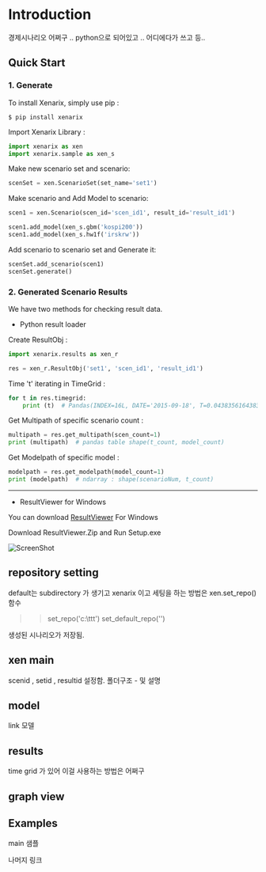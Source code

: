 # Introduction

 경제시나리오 어쩌구 .. python으로 되어있고 .. 어디에다가 쓰고 등..

## Quick Start

### 1. Generate

To install Xenarix, simply use pip :

``` {.sourceCode .bash}
$ pip install xenarix
```

Import Xenarix Library :
```python
import xenarix as xen
import xenarix.sample as xen_s
```

Make new scenario set and scenario:

```python
scenSet = xen.ScenarioSet(set_name='set1')
```

Make scenario and Add Model to scenario:

```python
scen1 = xen.Scenario(scen_id='scen_id1', result_id='result_id1')

scen1.add_model(xen_s.gbm('kospi200'))
scen1.add_model(xen_s.hw1f('irskrw'))
```

Add scenario to scenario set and Generate it:

```python
scenSet.add_scenario(scen1)
scenSet.generate()
```

### 2. Generated Scenario Results

We have two methods for checking result data.

* Python result loader

Create ResultObj :

```python
import xenarix.results as xen_r

res = xen_r.ResultObj('set1', 'scen_id1', 'result_id1') 
```

Time 't' iterating in TimeGrid :

```python
for t in res.timegrid:
    print (t)  # Pandas(INDEX=16L, DATE='2015-09-18', T=0.043835616438356005, DT=0.0027397260273970005)
```

Get Multipath of specific scenario count :

```python
multipath = res.get_multipath(scen_count=1)
print (multipath)  # pandas table shape(t_count, model_count)
```

Get Modelpath of specific model :
```python
modelpath = res.get_modelpath(model_count=1)
print (modelpath)  # ndarray : shape(scenarioNum, t_count)
```

---------------------------------------

* ResultViewer for Windows

You can download [ResultViewer](https://github.com/minikie/xenarix/releases/latest) For Windows 

Download ResultViewer.Zip and Run Setup.exe 

![ScreenShot](/images/resultviewer.png)



## repository setting

default는 subdirectory 가 생기고 xenarix 이고
세팅을 하는 방법은 xen.set_repo() 함수

>> set_repo('c:\ttt')
>> set_default_repo('')

생성된 시나리오가 저장됨.

## xen main
scenid , setid , resultid 설정함. 
폴더구조 - 및 설명





## model
link 모델


## results
time grid 가 있어
이걸 사용하는 방법은 어쩌구


## graph view


## Examples
main 샘플

나머지 링크